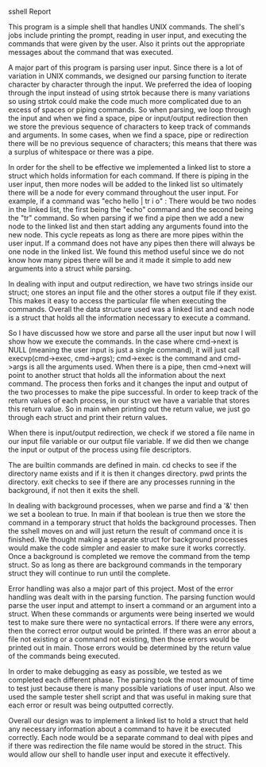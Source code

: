 sshell Report

This program is a simple shell that handles UNIX commands. The shell's jobs
include printing the prompt, reading in user input, and executing the commands
that were given by the user. Also it prints out the appropriate messages about
the command that was executed.

A major part of this program is parsing user input. Since there is a lot of
variation in UNIX commands, we designed our parsing function to iterate
character by character through the input. We preferred the idea of looping
through the input instead of using strtok because there is many variations
so using strtok could make the code much more complicated due to an excess
of spaces or piping commands. So when parsing, we loop through the input and
when we find a space, pipe or input/output redirection then we store the
previous sequence of characters to keep track of commands and arguments. In some
cases, when we find a space, pipe or redirection there will be no previous
sequence of characters; this means that there was a surplus of whitespace or
there was a pipe.

In order for the shell to be effective we implemented a linked list to store a
struct which holds information for each command. If there is piping in the user
input, then more nodes will be added to the linked list so ultimately there will
be a node for every command throughout the user input.
For example, if a command was "echo hello | tr i o" :
There would be two nodes in the linked list, the first being the "echo" command
and the second being the "tr" command. So when parsing if we find a pipe then
we add a new node to the linked list and then start adding any arguments found
into the new node. This cycle repeats as long as there are more pipes within the
user input. If a command does not have any pipes then there will always be one
node in the linked list. We found this method useful since we do not know how
many pipes there will be and it made it simple to add new arguments into a
struct while parsing.

In dealing with input and output redirection, we have two strings inside our
struct; one stores an input file and the other stores a output file if they
exist. This makes it easy to access the particular file when executing the
commands. Overall the data structure used was a linked list and each node is
a struct that holds all the information necessary to execute a command.

So I have discussed how we store and parse all the user input but now I will
show how we execute the commands. In the case where cmd->next is NULL (meaning
the user input is just a single command), it will just call
execvp(cmd->exec, cmd->args); cmd->exec is the command and cmd->args is all the
arguments used. When there is a pipe, then cmd->next will point to another
struct that holds all the information about the next command. The process then
forks and it changes the input and output of the two processes to make the pipe
successful. In order to keep track of the return values of each process, in our
struct we have a variable that stores this return value. So in main when
printing out the return value, we just go through each struct and print their
return values.

When there is input/output redirection, we check if we stored a file name in our
input file variable or our output file variable. If we did then we change the
input or output of the process using file descriptors.

The are builtin commands are defined in main. cd checks to see if the
directory name exists and if it is then it changes directory. pwd prints the
directory. exit checks to see if there are any processes running in the
background, if not then it exits the shell.

In dealing with background processes, when we parse and find a '&' then we
set a boolean to true. In main if that boolean is true then we store the command
in a temporary struct that holds the background processes. Then the sshell moves
on and will just return the result of command once it is finished. We thought
making a separate struct for background processes would make the code simpler
and easier to make sure it works correctly. Once a background is completed we
remove the command from the temp struct. So as long as there are background
commands in the temporary struct they will continue to run until the complete.

Error handling was also a major part of this project. Most of the error handling
was dealt with in the parsing function. The parsing function would parse the
user input and attempt to insert a command or an argument into a struct. When
these commands or arguments were being inserted we would test to make sure there
were no syntactical errors. If there were any errors, then the correct error
output would be printed. If there was an error about a file not existing or a
command not existing, then those errors would be printed out in main. Those
errors would be determined by the return value of the commands being executed.

In order to make debugging as easy as possible, we tested as we completed each
different phase. The parsing took the most amount of time to test just because
there is many possible variations of user input. Also we used the sample tester
shell script and that was useful in making sure that each error or result was
being outputted correctly.

Overall our design was to implement a linked list to hold a struct that held
any necessary information about a command to have it be executed correctly.
Each node would be a separate command to deal with pipes and if there was
redirection the file name would be stored in the struct. This would allow our
shell to handle user input and execute it effectively. 
